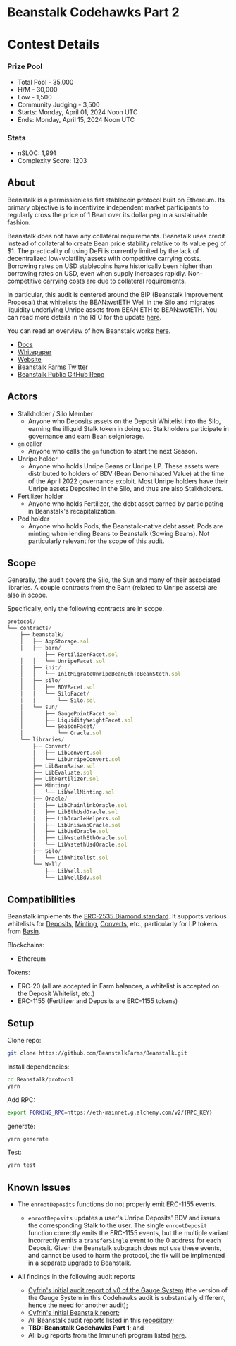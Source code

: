 # Beanstalk Codehawks Part 2



# Contest Details

### Prize Pool

- Total Pool - 35,000
- H/M - 30,000
- Low - 1,500
- Community Judging - 3,500
- Starts: Monday, April 01, 2024 Noon UTC
- Ends: Monday, April 15, 2024 Noon UTC

### Stats

- nSLOC: 1,991
- Complexity Score: 1203

## About

Beanstalk is a permissionless fiat stablecoin protocol built on Ethereum. Its primary objective is to incentivize independent market participants to regularly cross the price of 1 Bean over its dollar peg in a sustainable fashion.

Beanstalk does not have any collateral requirements. Beanstalk uses credit instead of collateral to create Bean price stability relative to its value peg of $1. The practicality of using DeFi is currently limited by the lack of decentralized low-volatility assets with competitive carrying costs. Borrowing rates on USD stablecoins have historically been higher than borrowing rates on USD, even when supply increases rapidly. Non-competitive carrying costs are due to collateral requirements.

In particular, this audit is centered around the BIP (Beanstalk Improvement Proposal) that whitelists the BEAN:wstETH Well in the Silo and migrates liquidity underlying Unripe assets from BEAN:ETH to BEAN:wstETH. You can read more details in the RFC for the update [here](https://github.com/BeanstalkFarms/Beanstalk/issues/731).

You can read an overview of how Beanstalk works [here](https://docs.bean.money/almanac/introduction/how-beanstalk-works).

* [Docs](https://docs.bean.money/)
* [Whitepaper](https://bean.money/beanstalk.pdf)
* [Website](https://bean.money/)
* [Beanstalk Farms Twitter](https://twitter.com/BeanstalkFarms)
* [Beanstalk Public GitHub Repo](https://github.com/BeanstalkFarms/Beanstalk)

## Actors

* Stalkholder / Silo Member
    * Anyone who Deposits assets on the Deposit Whitelist into the Silo, earning the illiquid Stalk token in doing so. Stalkholders participate in governance and earn Bean seigniorage.
* `gm` caller
    * Anyone who calls the `gm` function to start the next Season.
* Unripe holder
    * Anyone who holds Unripe Beans or Unripe LP. These assets were distributed to holders of BDV (Bean Denominated Value) at the time of the April 2022 governance exploit. Most Unripe holders have their Unripe assets Deposited in the Silo, and thus are also Stalkholders.
* Fertilizer holder
    * Anyone who holds Fertilizer, the debt asset earned by participating in Beanstalk's recapitalization.
* Pod holder
    * Anyone who holds Pods, the Beanstalk-native debt asset. Pods are minting when lending Beans to Beanstalk (Sowing Beans). Not particularly relevant for the scope of this audit.

## Scope

Generally, the audit covers the Silo, the Sun and many of their associated libraries. A couple contracts from the Barn (related to Unripe assets) are also in scope. 

Specifically, only the following contracts are in scope.

```js
protocol/
└── contracts/
    ├── beanstalk/
    │   ├── AppStorage.sol
    │   ├── barn/
            ├── FertilizerFacet.sol
    │   │   └── UnripeFacet.sol
    │   ├── init/
    │   │   └── InitMigrateUnripeBeanEthToBeanSteth.sol
    │   ├── silo/
    │   │   ├── BDVFacet.sol
    │   │   └── SiloFacet/
    │   │       └── Silo.sol
    │   └── sun/ 
    │       ├── GaugePointFacet.sol
    │       ├── LiquidityWeightFacet.sol
    │       └── SeasonFacet/
    │           └── Oracle.sol
    └── libraries/
        ├── Convert/ 
        │   ├── LibConvert.sol
        │   └── LibUnripeConvert.sol 
        ├── LibBarnRaise.sol
        ├── LibEvaluate.sol
        ├── LibFertilizer.sol
        ├── Minting/ 
        │   └── LibWellMinting.sol
        ├── Oracle/ 
        │   ├── LibChainlinkOracle.sol
        │   ├── LibEthUsdOracle.sol
        │   ├── LibOracleHelpers.sol
        │   ├── LibUniswapOracle.sol
        │   ├── LibUsdOracle.sol
        │   ├── LibWstethEthOracle.sol
        │   └── LibWstethUsdOracle.sol
        ├── Silo/
        │   └── LibWhitelist.sol
        └── Well/
            ├── LibWell.sol
            └── LibWellBdv.sol
```

## Compatibilities

Beanstalk implements the [ERC-2535 Diamond standard](https://docs.bean.money/developers/overview/eip-2535-diamond). It supports various whitelists for [Deposits](https://docs.bean.money/almanac/farm/silo#deposit-whitelist), [Minting](https://docs.bean.money/almanac/farm/sun#minting-whitelist), [Converts](https://docs.bean.money/almanac/peg-maintenance/convert#convert-whitelist), etc., particularly for LP tokens from [Basin](https://basin.exchange/).

Blockchains:
* Ethereum

Tokens:
* ERC-20 (all are accepted in Farm balances, a whitelist is accepted on the Deposit Whitelist, etc.)
* ERC-1155 (Fertilizer and Deposits are ERC-1155 tokens)

## Setup

Clone repo: 

```bash
git clone https://github.com/BeanstalkFarms/Beanstalk.git
```
Install dependencies: 
```bash
cd Beanstalk/protocol
yarn
```
Add RPC:
```bash
export FORKING_RPC=https://eth-mainnet.g.alchemy.com/v2/{RPC_KEY}
```

generate: 
```bash
yarn generate
```
Test: 
```bash
yarn test
```

## Known Issues

* The `enrootDeposits` functions do not properly emit ERC-1155 events.
    * `enrootDeposits` updates a user's Unripe Deposits' BDV and issues the corresponding Stalk to the user. The single `enrootDeposit` function correctly emits the ERC-1155 events, but the multiple variant incorrectly emits a `transferSingle` event to the 0 address for each Deposit. Given the Beanstalk subgraph does not use these events, and cannot be used to harm the protocol, the fix will be implmented in a separate upgrade to Beanstalk.

* All findings in the following audit reports
    * [Cyfrin's initial audit report of v0 of the Gauge System](https://arweave.net/tfK_IQlxz1lABDEq4aefN9gPQaynKZKYFvFyU8seYA8) (the version of the Gauge System in this Codehawks audit is substantially different, hence the need for another audit);
    * [Cyfrin's initial Beanstalk report](https://arweave.net/JQodlB-9fil-OWfWOwYy6Q8eqWITJXtyaN5z_Anq1S0);
    * All Beanstalk audit reports listed in this [repository](https://github.com/BeanstalkFarms/Beanstalk-Audits);
    * **TBD: Beanstalk Codehawks Part 1**; and
    * All bug reports from the Immunefi program listed [here](https://community.bean.money/bug-reports).